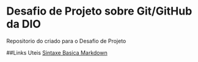 # Desafio de Projeto sobre Git/GitHub da DIO
Repositorio do criado para o Desafio de Projeto 

##Links Uteis 
[Sintaxe Basica Markdown](https://www.markdownguide.org/basic-syntax/)
